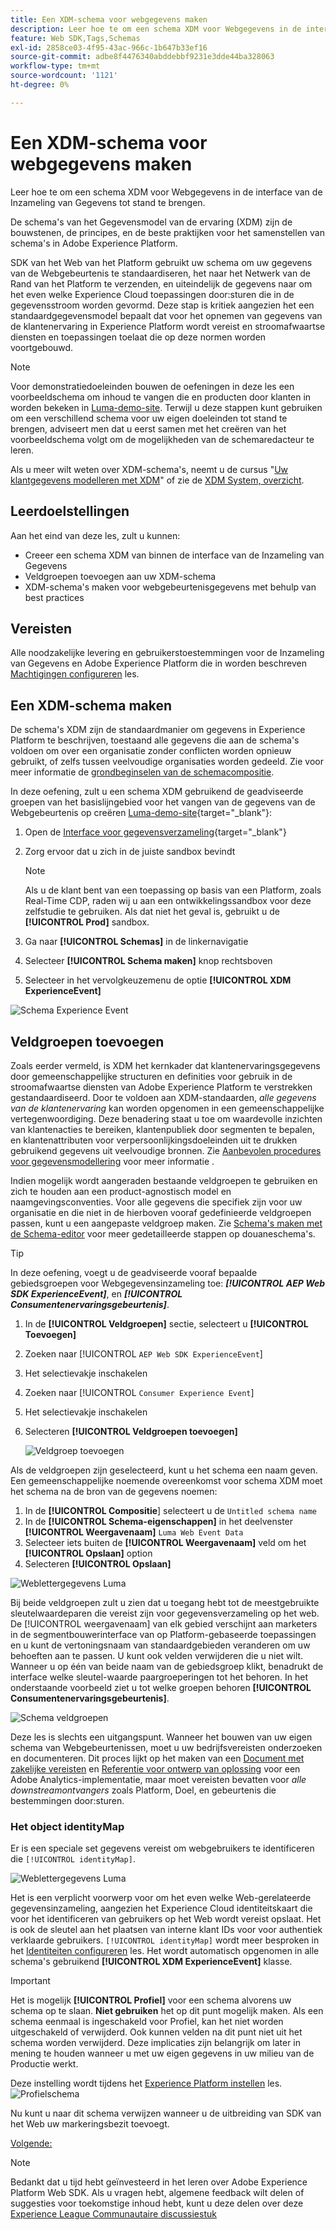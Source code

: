 ```yaml
---
title: Een XDM-schema voor webgegevens maken
description: Leer hoe te om een schema XDM voor Webgegevens in de interface van de Inzameling van Gegevens tot stand te brengen. Deze les maakt deel uit van de Zelfstudie Adobe Experience Cloud met Web SDK implementeren.
feature: Web SDK,Tags,Schemas
exl-id: 2858ce03-4f95-43ac-966c-1b647b33ef16
source-git-commit: adbe8f4476340abddebbf9231e3dde44ba328063
workflow-type: tm+mt
source-wordcount: '1121'
ht-degree: 0%

---
```


# Een XDM-schema voor webgegevens maken

Leer hoe te om een schema XDM voor Webgegevens in de interface van de Inzameling van Gegevens tot stand te brengen.

De schema&#39;s van het Gegevensmodel van de ervaring (XDM) zijn de bouwstenen, de principes, en de beste praktijken voor het samenstellen van schema&#39;s in Adobe Experience Platform.

SDK van het Web van het Platform gebruikt uw schema om uw gegevens van de Webgebeurtenis te standaardiseren, het naar het Netwerk van de Rand van het Platform te verzenden, en uiteindelijk de gegevens naar om het even welke Experience Cloud toepassingen door:sturen die in de gegevensstroom worden gevormd. Deze stap is kritiek aangezien het een standaardgegevensmodel bepaalt dat voor het opnemen van gegevens van de klantenervaring in Experience Platform wordt vereist en stroomafwaartse diensten en toepassingen toelaat die op deze normen worden voortgebouwd.

>[!NOTE]
>
> Voor demonstratiedoeleinden bouwen de oefeningen in deze les een voorbeeldschema om inhoud te vangen die en producten door klanten in worden bekeken in [Luma-demo-site](https://luma.enablementadobe.com/content/luma/us/en.html). Terwijl u deze stappen kunt gebruiken om een verschillend schema voor uw eigen doeleinden tot stand te brengen, adviseert men dat u eerst samen met het creëren van het voorbeeldschema volgt om de mogelijkheden van de schemaredacteur te leren.

Als u meer wilt weten over XDM-schema&#39;s, neemt u de cursus &quot;[Uw klantgegevens modelleren met XDM](https://experienceleague.adobe.com/?recommended=ExperiencePlatform-D-1-2021.1.xdm)&quot; of zie de [XDM System, overzicht](https://experienceleague.adobe.com/docs/experience-platform/xdm/home.html?lang=nl).

## Leerdoelstellingen

Aan het eind van deze les, zult u kunnen:

* Creeer een schema XDM van binnen de interface van de Inzameling van Gegevens
* Veldgroepen toevoegen aan uw XDM-schema
* XDM-schema&#39;s maken voor webgebeurtenisgegevens met behulp van best practices

## Vereisten

Alle noodzakelijke levering en gebruikerstoestemmingen voor de Inzameling van Gegevens en Adobe Experience Platform die in worden beschreven [Machtigingen configureren](configure-permissions.md) les.

## Een XDM-schema maken

De schema&#39;s XDM zijn de standaardmanier om gegevens in Experience Platform te beschrijven, toestaand alle gegevens die aan de schema&#39;s voldoen om over een organisatie zonder conflicten worden opnieuw gebruikt, of zelfs tussen veelvoudige organisaties worden gedeeld. Zie voor meer informatie de [grondbeginselen van de schemacompositie](https://experienceleague.adobe.com/docs/experience-platform/xdm/schema/composition.html?lang=en).

In deze oefening, zult u een schema XDM gebruikend de geadviseerde groepen van het basislijngebied voor het vangen van de gegevens van de Webgebeurtenis op creëren [Luma-demo-site](https://luma.enablementadobe.com/content/luma/us/en.html){target="_blank"}:

1. Open de [Interface voor gegevensverzameling](https://launch.adobe.com/){target="_blank"}
1. Zorg ervoor dat u zich in de juiste sandbox bevindt

   >[!NOTE]
   >
   >Als u de klant bent van een toepassing op basis van een Platform, zoals Real-Time CDP, raden wij u aan een ontwikkelingssandbox voor deze zelfstudie te gebruiken. Als dat niet het geval is, gebruikt u de **[!UICONTROL Prod]** sandbox.

1. Ga naar **[!UICONTROL Schemas]** in de linkernavigatie
1. Selecteer **[!UICONTROL Schema maken]** knop rechtsboven
1. Selecteer in het vervolgkeuzemenu de optie **[!UICONTROL XDM ExperienceEvent]**

![Schema Experience Event](assets/schema-XDM-experience-event.jpg)

## Veldgroepen toevoegen

Zoals eerder vermeld, is XDM het kernkader dat klantenervaringsgegevens door gemeenschappelijke structuren en definities voor gebruik in de stroomafwaartse diensten van Adobe Experience Platform te verstrekken gestandaardiseerd. Door te voldoen aan XDM-standaarden, _alle gegevens van de klantenervaring_ kan worden opgenomen in een gemeenschappelijke vertegenwoordiging. Deze benadering staat u toe om waardevolle inzichten van klantenacties te bereiken, klantenpubliek door segmenten te bepalen, en klantenattributen voor verpersoonlijkingsdoeleinden uit te drukken gebruikend gegevens uit veelvoudige bronnen. Zie [Aanbevolen procedures voor gegevensmodellering](https://experienceleague.adobe.com/docs/experience-platform/xdm/schema/best-practices.html?lang=en) voor meer informatie .

Indien mogelijk wordt aangeraden bestaande veldgroepen te gebruiken en zich te houden aan een product-agnostisch model en naamgevingsconventies. Voor alle gegevens die specifiek zijn voor uw organisatie en die niet in de hierboven vooraf gedefinieerde veldgroepen passen, kunt u een aangepaste veldgroep maken. Zie [Schema&#39;s maken met de Schema-editor](https://experienceleague.adobe.com/docs/experience-platform/xdm/tutorials/create-schema-ui.html?lang=en#create) voor meer gedetailleerde stappen op douaneschema&#39;s.

>[!TIP]
> 
>In deze oefening, voegt u de geadviseerde vooraf bepaalde gebiedsgroepen voor Webgegevensinzameling toe: _**[!UICONTROL AEP Web SDK ExperienceEvent]**_, en _**[!UICONTROL Consumentenervaringsgebeurtenis]**_.

1. In de **[!UICONTROL Veldgroepen]** sectie, selecteert u **[!UICONTROL Toevoegen]**
1. Zoeken naar [!UICONTROL `AEP Web SDK ExperienceEvent`]
1. Het selectievakje inschakelen
1. Zoeken naar [!UICONTROL `Consumer Experience Event`]
1. Het selectievakje inschakelen
1. Selecteren **[!UICONTROL Veldgroepen toevoegen]**

   ![Veldgroep toevoegen](assets/schema-add-field-group.jpg)

Als de veldgroepen zijn geselecteerd, kunt u het schema een naam geven. Een gemeenschappelijke noemende overeenkomst voor schema XDM moet het schema na de bron van de gegevens noemen:

1. In de **[!UICONTROL Compositie**] selecteert u de `Untitled schema name`
1. In de **[!UICONTROL Schema-eigenschappen]** in het deelvenster **[!UICONTROL Weergavenaam]** `Luma Web Event Data`
1. Selecteer iets buiten de **[!UICONTROL Weergavenaam]** veld om het **[!UICONTROL Opslaan]** option
1. Selecteren **[!UICONTROL Opslaan]**

![Weblettergegevens Luma](assets/schema-luma-web-event-data.png)

Bij beide veldgroepen zult u zien dat u toegang hebt tot de meestgebruikte sleutelwaardeparen die vereist zijn voor gegevensverzameling op het web. De [!UICONTROL weergavenaam] van elk gebied verschijnt aan marketers in de segmentbouwerinterface van op Platform-gebaseerde toepassingen en u kunt de vertoningsnaam van standaardgebieden veranderen om uw behoeften aan te passen. U kunt ook velden verwijderen die u niet wilt. Wanneer u op één van beide naam van de gebiedsgroep klikt, benadrukt de interface welke sleutel-waarde paargroeperingen tot het behoren. In het onderstaande voorbeeld ziet u tot welke groepen behoren **[!UICONTROL Consumentenervaringsgebeurtenis]**.

![Schema veldgroepen](assets/schema-consumer-experience-event.jpg)

Deze les is slechts een uitgangspunt. Wanneer het bouwen van uw eigen schema van Webgebeurtenissen, moet u uw bedrijfsvereisten onderzoeken en documenteren. Dit proces lijkt op het maken van een [Document met zakelijke vereisten](https://experienceleague.adobe.com/docs/analytics-learn/tutorials/implementation/implementation-basics/creating-a-business-requirements-document.html) en [Referentie voor ontwerp van oplossing](https://experienceleague.adobe.com/docs/analytics-learn/tutorials/implementation/implementation-basics/creating-and-maintaining-an-sdr.html) voor een Adobe Analytics-implementatie, maar moet vereisten bevatten voor _alle downstreamontvangers_ zoals Platform, Doel, en gebeurtenis die bestemmingen door:sturen.


### Het object identityMap

Er is een speciale set gegevens vereist om webgebruikers te identificeren die `[!UICONTROL identityMap]`.

![Weblettergegevens Luma](assets/schema-identityMap.png)

Het is een verplicht voorwerp voor om het even welke Web-gerelateerde gegevensinzameling, aangezien het Experience Cloud identiteitskaart die voor het identificeren van gebruikers op het Web wordt vereist opslaat. Het is ook de sleutel aan het plaatsen van interne klant IDs voor voor authentiek verklaarde gebruikers. `[!UICONTROL identityMap]` wordt meer besproken in het [Identiteiten configureren](configure-identities.md) les. Het wordt automatisch opgenomen in alle schema&#39;s gebruikend **[!UICONTROL XDM ExperienceEvent]** klasse.


>[!IMPORTANT]
>
> Het is mogelijk **[!UICONTROL Profiel]** voor een schema alvorens uw schema op te slaan. **Niet gebruiken** het op dit punt mogelijk maken. Als een schema eenmaal is ingeschakeld voor Profiel, kan het niet worden uitgeschakeld of verwijderd. Ook kunnen velden na dit punt niet uit het schema worden verwijderd. Deze implicaties zijn belangrijk om later in mening te houden wanneer u met uw eigen gegevens in uw milieu van de Productie werkt.
>
>Deze instelling wordt tijdens het [Experience Platform instellen](setup-experience-platform.md) les.
>![Profielschema](assets/schema-profile.png)

Nu kunt u naar dit schema verwijzen wanneer u de uitbreiding van SDK van het Web uw markeringsbezit toevoegt.


[Volgende: ](configure-identities.md)

>[!NOTE]
>
>Bedankt dat u tijd hebt geïnvesteerd in het leren over Adobe Experience Platform Web SDK. Als u vragen hebt, algemene feedback wilt delen of suggesties voor toekomstige inhoud hebt, kunt u deze delen over deze [Experience League Communautaire discussiestuk](https://experienceleaguecommunities.adobe.com/t5/adobe-experience-platform-launch/tutorial-discussion-implement-adobe-experience-cloud-with-web/td-p/444996)
